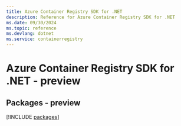 ```yaml
---
title: Azure Container Registry SDK for .NET
description: Reference for Azure Container Registry SDK for .NET
ms.date: 09/30/2024
ms.topic: reference
ms.devlang: dotnet
ms.service: containerregistry
---
```

# Azure Container Registry SDK for .NET - preview
## Packages - preview
[!INCLUDE [packages](container-registry-index.md)]